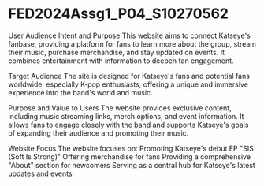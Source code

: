 # FED2024Assg1_P04_S10270562
User Audience Intent and Purpose
This website aims to connect Katseye's fanbase, providing a platform for fans to learn more about the group, stream their music, purchase merchandise, and stay updated on events. It combines entertainment with information to deepen fan engagement.

Target Audience
The site is designed for Katseye's fans and potential fans worldwide, especially K-pop enthusiasts, offering a unique and immersive experience into the band's world and music.

Purpose and Value to Users
The website provides exclusive content, including music streaming links, merch options, and event information. It allows fans to engage closely with the band and supports Katseye's goals of expanding their audience and promoting their music.

Website Focus
The website focuses on:
Promoting Katseye's debut EP "SIS (Soft Is Strong)"
Offering merchandise for fans
Providing a comprehensive "About" section for newcomers
Serving as a central hub for Katseye's latest updates and events
